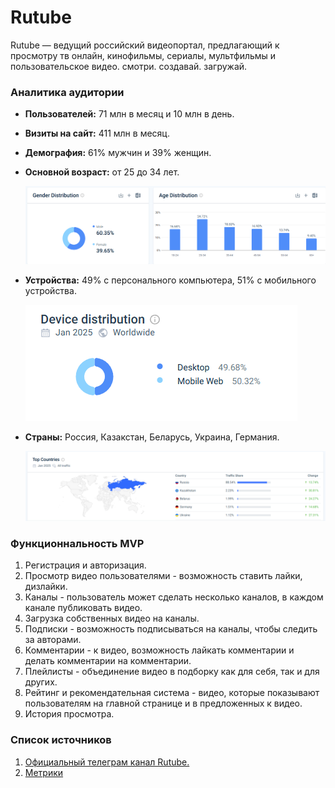 # Rutube

Rutube — ведущий российский видеопортал, предлагающий к просмотру тв онлайн, кинофильмы, сериалы, мультфильмы и пользовательское видео. смотри. создавай. загружай.

### Аналитика аудитории

* **Пользователей:** 71 млн в месяц и 10 млн в день.
* **Визиты на сайт:** 411 млн в месяц.
* **Демография:** 61% мужчин и 39% женщин.
* **Основной возраст:** от 25 до 34 лет.

  ![график возраста и пола пользователей](https://github.com/Tanev-N/Rutube/blob/main/img/age_gender.png?raw=true)
* **Устройства:** 49% с персонального компьютера, 51% с мобильного устройства.

  ![статистика по устройствам](https://github.com/Tanev-N/Rutube/blob/main/img/device_distribution.png?raw=true)
* **Страны:** Россия, Казакстан, Беларусь, Украина, Германия.

  ![статистика по странам](https://github.com/Tanev-N/Rutube/blob/main/img/geography.png?raw=true)

### Функционнальность MVP

1. Регистрация и авторизация.
2. Просмотр видео пользователями - возможность ставить лайки, дизлайки.
3. Каналы - пользователь может сделать несколько каналов, в каждом канале публиковать видео.
4. Загрузка собственных видео на каналы.
5. Подписки - возможность подписываться на каналы, чтобы следить за авторами.
6. Комментарии - к видео, возможность лайкать комментарии и делать комментарии на комментарии.
7. Плейлисты - объединение видео в подборку как для себя, так и для других.
8. Рейтинг и рекомендательная система - видео, которые показывают пользователям на главной странице и в предложенных к видео.
9. История просмотра.

### Список источников

1. [Официальный телеграм канал Rutube.](https://t.me/rutube/4689)
2. [Метрики](https://www.similarweb.com/website/rutube.ru/#overview)
